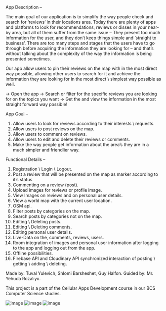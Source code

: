 App Description –

The main goal of our application is to simplify the way people check and search for ‘reviews’ in their locations area.
Today there are plenty of apps and platforms to look for recommendations, reviews or disses in your near-by area, but all of them suffer from the same issue – They present too much information for the user, and they don’t keep things simple and ‘straight to business’. There are too many steps and stages that the users have to go through before acquiring the information they are looking for – and that’s without talking about the complexity of the way the information is being presented sometimes.

Our app allow users to pin their reviews on the map with in the most direct way possible, allowing other users to search for it and achieve the information they are looking for in the most direct \ simplest way possible as well.

-> Open the app 
-> Search or filter for the specific reviews you are looking for on the topics you want 
-> Get the and view the information in the most straight forward way possible!

App Goal –

1. Allow users to look for reviews according to their interests \ requests.
2. Allow users to post reviews on the map.
3. Allow users to comment on reviews.
4. Allow users to edit and delete their reviews or comments.
5. Make the way people get information about the area’s they are in a much simpler and friendlier way.

Functional Details –

1. Registration \ Login \ Logout.
2. Post a review that will be presented on the map as marker according to it’s status.
3. Commenting on a review (post).
4. Upload images for reviews or profile image.
5. View Images on reviews and on personal user details.
6. View a world map with the current user location.
7. OSM api.
8. Filter posts by categories on the map.
9. Search posts by categories not on the map.
10. Editing \ Deleting posts.
11. Editing \ Deleting comments.
12. Editing personal user details.
13. Live-Data on the, comments, reviews, users.
14. Room integration of images and personal user information after logging to the app and logging out from the app. 
15. Offline possibilities.
16. Firebase API and Cloudinary API synchronized interaction of posting \ getting \ adding \ deleting.

Made by: Tuval Yulevich, Shlomi Barsheshet, Guy Halfon.
Guided by: Mr. Yehuda Rozaliyo.

This project is a part of the Cellular Apps Development course in our BCS Computer Science studies.

![image](https://github.com/user-attachments/assets/e05901a5-6848-44db-a957-d4b0ab8bb8b4) ![image](https://github.com/user-attachments/assets/5b0316b8-7e01-4fff-9177-53f0d3745c7c) ![image](https://github.com/user-attachments/assets/87c3ad4b-0580-4dac-9e21-c39c7637d82c)





